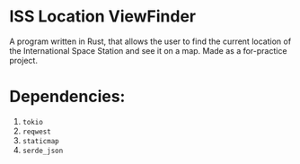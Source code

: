 # ISS Location ViewFinder
A program written in Rust, that allows the user to find the current location of the International Space Station and see it on a map. Made as a for-practice project.

# Dependencies:

1. `tokio`
2. `reqwest`
3. `staticmap`
4. `serde_json`
